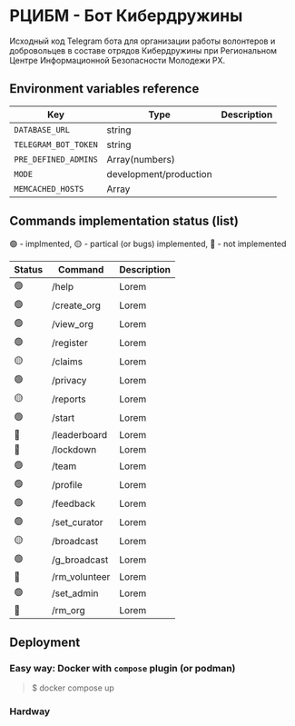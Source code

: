 # РЦИБМ - Бот Кибердружины

Исходный код Telegram бота для организации работы волонтеров и добровольцев в составе отрядов Кибердружины при Региональном Центре Информационной Безопасности Молодежи РХ.

## Environment variables reference

| Key                  | Type                   | Description |
| -------------------- | ---------------------- | ----------- |
| `DATABASE_URL`       | string                 |             |
| `TELEGRAM_BOT_TOKEN` | string                 |             |
| `PRE_DEFINED_ADMINS` | Array(numbers)         |             |
| `MODE`               | development/production |             |
| `MEMCACHED_HOSTS`    | Array<string>          |             |

## Commands implementation status (list)

🟢 - implmented, 🟡 - partical (or bugs) implemented, 🔴 - not implemented

| Status | Command       | Description |
| ------ | ------------- | ----------- |
| 🟢     | /help         | Lorem       |
| 🟢     | /create_org   | Lorem       |
| 🟢     | /view_org     | Lorem       |
| 🟢     | /register     | Lorem       |
| 🟡     | /claims       | Lorem       |
| 🟢     | /privacy      | Lorem       |
| 🟡     | /reports      | Lorem       |
| 🟢     | /start        | Lorem       |
| 🔴     | /leaderboard  | Lorem       |
| 🔴     | /lockdown     | Lorem       |
| 🟢     | /team         | Lorem       |
| 🟢     | /profile      | Lorem       |
| 🟢     | /feedback     | Lorem       |
| 🟢     | /set_curator  | Lorem       |
| 🟡     | /broadcast    | Lorem       |
| 🟢     | /g_broadcast  | Lorem       |
| 🔴     | /rm_volunteer | Lorem       |
| 🟢     | /set_admin    | Lorem       |
| 🔴     | /rm_org       | Lorem       |

## Deployment

### Easy way: Docker with `compose` plugin (or podman)

> $ docker compose up

### Hardway
